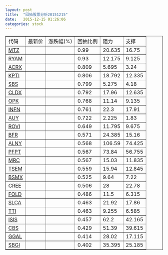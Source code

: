 ```yaml
---
layout: post
title:  "回抽股票分析20151215"
date:   2015-12-15 01:26:06
categories: stock
---
```

<script type="text/javascript">
var stockList = []
stockList.push('gb_mtz');
stockList.push('gb_ryam');
stockList.push('gb_acrx');
stockList.push('gb_kpti');
stockList.push('gb_sbs');
stockList.push('gb_cldx');
stockList.push('gb_opk');
stockList.push('gb_infn');
stockList.push('gb_auy');
stockList.push('gb_rovi');
stockList.push('gb_bfr');
stockList.push('gb_alny');
stockList.push('gb_pfpt');
stockList.push('gb_mrc');
stockList.push('gb_tsem');
stockList.push('gb_bsmx');
stockList.push('gb_cree');
stockList.push('gb_fold');
stockList.push('gb_slca');
stockList.push('gb_tti');
stockList.push('gb_isis');
stockList.push('gb_cbs');
stockList.push('gb_ggal');
stockList.push('gb_sbgi');
</script>
<table border="1">
 <tr>
 <td>代码</td>
 <td>最新价</td>
 <td>涨跌幅(%)</td>
 <td>回抽比例</td>
 <td>阻力</td>
 <td>支撑</td>
</tr>
  <tr id="mtz">
  <td><a href="http://stock.finance.sina.com.cn/usstock/quotes/MTZ.html" target="_blank">MTZ</a></td><td></td><td></td><td>0.99</td><td>20.635</td><td>16.75</td></tr>
  <tr id="ryam">
  <td><a href="http://stock.finance.sina.com.cn/usstock/quotes/RYAM.html" target="_blank">RYAM</a></td><td></td><td></td><td>0.93</td><td>12.175</td><td>9.125</td></tr>
  <tr id="acrx">
  <td><a href="http://stock.finance.sina.com.cn/usstock/quotes/ACRX.html" target="_blank">ACRX</a></td><td></td><td></td><td>0.809</td><td>5.695</td><td>3.24</td></tr>
  <tr id="kpti">
  <td><a href="http://stock.finance.sina.com.cn/usstock/quotes/KPTI.html" target="_blank">KPTI</a></td><td></td><td></td><td>0.806</td><td>18.792</td><td>12.335</td></tr>
  <tr id="sbs">
  <td><a href="http://stock.finance.sina.com.cn/usstock/quotes/SBS.html" target="_blank">SBS</a></td><td></td><td></td><td>0.799</td><td>5.275</td><td>4.18</td></tr>
  <tr id="cldx">
  <td><a href="http://stock.finance.sina.com.cn/usstock/quotes/CLDX.html" target="_blank">CLDX</a></td><td></td><td></td><td>0.792</td><td>17.96</td><td>12.635</td></tr>
  <tr id="opk">
  <td><a href="http://stock.finance.sina.com.cn/usstock/quotes/OPK.html" target="_blank">OPK</a></td><td></td><td></td><td>0.768</td><td>11.14</td><td>9.135</td></tr>
  <tr id="infn">
  <td><a href="http://stock.finance.sina.com.cn/usstock/quotes/INFN.html" target="_blank">INFN</a></td><td></td><td></td><td>0.761</td><td>22.3</td><td>17.91</td></tr>
  <tr id="auy">
  <td><a href="http://stock.finance.sina.com.cn/usstock/quotes/AUY.html" target="_blank">AUY</a></td><td></td><td></td><td>0.722</td><td>2.225</td><td>1.83</td></tr>
  <tr id="rovi">
  <td><a href="http://stock.finance.sina.com.cn/usstock/quotes/ROVI.html" target="_blank">ROVI</a></td><td></td><td></td><td>0.649</td><td>11.795</td><td>9.675</td></tr>
  <tr id="bfr">
  <td><a href="http://stock.finance.sina.com.cn/usstock/quotes/BFR.html" target="_blank">BFR</a></td><td></td><td></td><td>0.571</td><td>24.385</td><td>15.16</td></tr>
  <tr id="alny">
  <td><a href="http://stock.finance.sina.com.cn/usstock/quotes/ALNY.html" target="_blank">ALNY</a></td><td></td><td></td><td>0.568</td><td>106.59</td><td>74.425</td></tr>
  <tr id="pfpt">
  <td><a href="http://stock.finance.sina.com.cn/usstock/quotes/PFPT.html" target="_blank">PFPT</a></td><td></td><td></td><td>0.567</td><td>73.84</td><td>56.755</td></tr>
  <tr id="mrc">
  <td><a href="http://stock.finance.sina.com.cn/usstock/quotes/MRC.html" target="_blank">MRC</a></td><td></td><td></td><td>0.567</td><td>15.03</td><td>11.835</td></tr>
  <tr id="tsem">
  <td><a href="http://stock.finance.sina.com.cn/usstock/quotes/TSEM.html" target="_blank">TSEM</a></td><td></td><td></td><td>0.559</td><td>15.94</td><td>12.845</td></tr>
  <tr id="bsmx">
  <td><a href="http://stock.finance.sina.com.cn/usstock/quotes/BSMX.html" target="_blank">BSMX</a></td><td></td><td></td><td>0.525</td><td>9.64</td><td>7.22</td></tr>
  <tr id="cree">
  <td><a href="http://stock.finance.sina.com.cn/usstock/quotes/CREE.html" target="_blank">CREE</a></td><td></td><td></td><td>0.506</td><td>28</td><td>22.78</td></tr>
  <tr id="fold">
  <td><a href="http://stock.finance.sina.com.cn/usstock/quotes/FOLD.html" target="_blank">FOLD</a></td><td></td><td></td><td>0.486</td><td>11.5</td><td>6.315</td></tr>
  <tr id="slca">
  <td><a href="http://stock.finance.sina.com.cn/usstock/quotes/SLCA.html" target="_blank">SLCA</a></td><td></td><td></td><td>0.463</td><td>21.92</td><td>17.86</td></tr>
  <tr id="tti">
  <td><a href="http://stock.finance.sina.com.cn/usstock/quotes/TTI.html" target="_blank">TTI</a></td><td></td><td></td><td>0.463</td><td>9.255</td><td>6.585</td></tr>
  <tr id="isis">
  <td><a href="http://stock.finance.sina.com.cn/usstock/quotes/ISIS.html" target="_blank">ISIS</a></td><td></td><td></td><td>0.457</td><td>62.2</td><td>42.165</td></tr>
  <tr id="cbs">
  <td><a href="http://stock.finance.sina.com.cn/usstock/quotes/CBS.html" target="_blank">CBS</a></td><td></td><td></td><td>0.429</td><td>51.39</td><td>39.615</td></tr>
  <tr id="ggal">
  <td><a href="http://stock.finance.sina.com.cn/usstock/quotes/GGAL.html" target="_blank">GGAL</a></td><td></td><td></td><td>0.414</td><td>28.02</td><td>17.115</td></tr>
  <tr id="sbgi">
  <td><a href="http://stock.finance.sina.com.cn/usstock/quotes/SBGI.html" target="_blank">SBGI</a></td><td></td><td></td><td>0.402</td><td>35.395</td><td>25.185</td></tr>
</table>
